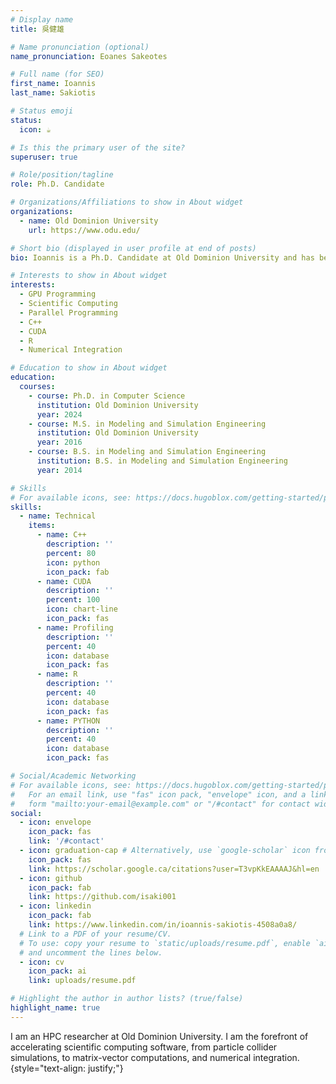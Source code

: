 ```yaml
---
# Display name
title: 吳健雄

# Name pronunciation (optional)
name_pronunciation: Eoanes Sakeotes

# Full name (for SEO)
first_name: Ioannis
last_name: Sakiotis

# Status emoji
status:
  icon: ☕️

# Is this the primary user of the site?
superuser: true

# Role/position/tagline
role: Ph.D. Candidate

# Organizations/Affiliations to show in About widget
organizations:
  - name: Old Dominion University
    url: https://www.odu.edu/

# Short bio (displayed in user profile at end of posts)
bio: Ioannis is a Ph.D. Candidate at Old Dominion University and has been developing state of the art parallel software. He earned his B.S. in Modeling and Simuation Engineering in 2014. He then worked on agent-based simulations under Dr. James Leathrum and earned his M.S. in Modeling and Simulation Engineering in 2016. Currently, he is collaborating with researchers at Fermi National Laboratory to accelerate cosmology-centered simulations through novel parallel algorithms. 

# Interests to show in About widget
interests:
  - GPU Programming
  - Scientific Computing
  - Parallel Programming
  - C++
  - CUDA
  - R
  - Numerical Integration

# Education to show in About widget
education:
  courses:
    - course: Ph.D. in Computer Science
      institution: Old Dominion University
      year: 2024
    - course: M.S. in Modeling and Simulation Engineering
      institution: Old Dominion University
      year: 2016
    - course: B.S. in Modeling and Simulation Engineering
      institution: B.S. in Modeling and Simulation Engineering
      year: 2014

# Skills
# For available icons, see: https://docs.hugoblox.com/getting-started/page-builder/#icons
skills:
  - name: Technical
    items:
      - name: C++
        description: ''
        percent: 80
        icon: python
        icon_pack: fab
      - name: CUDA
        description: ''
        percent: 100
        icon: chart-line
        icon_pack: fas
      - name: Profiling
        description: ''
        percent: 40
        icon: database
        icon_pack: fas
      - name: R
        description: ''
        percent: 40
        icon: database
        icon_pack: fas
      - name: PYTHON
        description: ''
        percent: 40
        icon: database
        icon_pack: fas   

# Social/Academic Networking
# For available icons, see: https://docs.hugoblox.com/getting-started/page-builder/#icons
#   For an email link, use "fas" icon pack, "envelope" icon, and a link in the
#   form "mailto:your-email@example.com" or "/#contact" for contact widget.
social:
  - icon: envelope
    icon_pack: fas
    link: '/#contact'
  - icon: graduation-cap # Alternatively, use `google-scholar` icon from `ai` icon pack
    icon_pack: fas
    link: https://scholar.google.ca/citations?user=T3vpKkEAAAAJ&hl=en
  - icon: github
    icon_pack: fab
    link: https://github.com/isaki001
  - icon: linkedin
    icon_pack: fab
    link: https://www.linkedin.com/in/ioannis-sakiotis-4508a0a8/
  # Link to a PDF of your resume/CV.
  # To use: copy your resume to `static/uploads/resume.pdf`, enable `ai` icons in `params.yaml`,
  # and uncomment the lines below.
  - icon: cv
    icon_pack: ai
    link: uploads/resume.pdf

# Highlight the author in author lists? (true/false)
highlight_name: true
---
```


I am an HPC researcher at Old Dominion University. I am the forefront of accelerating scientific computing software, from particle collider simulations, to matrix-vector computations, and numerical integration.
{style="text-align: justify;"}
